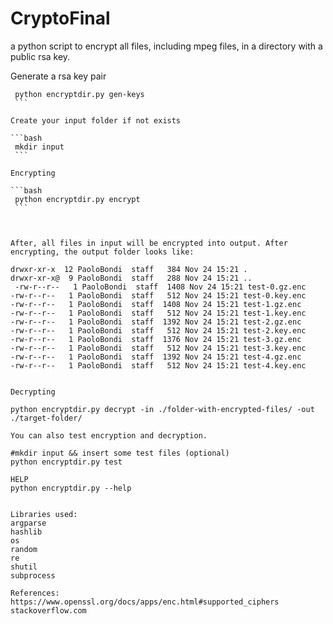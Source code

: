 # CryptoFinal

a python script to encrypt all files, including mpeg files, in a directory with a public rsa key.

Generate a rsa key pair

   ```
    python encryptdir.py gen-keys
    ```

Create your input folder if not exists

   ```bash
    mkdir input
    ```

Encrypting

   ```bash
    python encryptdir.py encrypt
    ```

  

After, all files in input will be encrypted into output. After encrypting, the output folder looks like:
  
  ```
    drwxr-xr-x  12 PaoloBondi  staff   384 Nov 24 15:21 .
    drwxr-xr-x@  9 PaoloBondi  staff   288 Nov 24 15:21 ..
     -rw-r--r--   1 PaoloBondi  staff  1408 Nov 24 15:21 test-0.gz.enc
    -rw-r--r--   1 PaoloBondi  staff   512 Nov 24 15:21 test-0.key.enc
    -rw-r--r--   1 PaoloBondi  staff  1408 Nov 24 15:21 test-1.gz.enc
    -rw-r--r--   1 PaoloBondi  staff   512 Nov 24 15:21 test-1.key.enc
    -rw-r--r--   1 PaoloBondi  staff  1392 Nov 24 15:21 test-2.gz.enc
    -rw-r--r--   1 PaoloBondi  staff   512 Nov 24 15:21 test-2.key.enc
    -rw-r--r--   1 PaoloBondi  staff  1376 Nov 24 15:21 test-3.gz.enc
    -rw-r--r--   1 PaoloBondi  staff   512 Nov 24 15:21 test-3.key.enc
    -rw-r--r--   1 PaoloBondi  staff  1392 Nov 24 15:21 test-4.gz.enc
    -rw-r--r--   1 PaoloBondi  staff   512 Nov 24 15:21 test-4.key.enc
  ```

Decrypting

  python encryptdir.py decrypt -in ./folder-with-encrypted-files/ -out ./target-folder/

You can also test encryption and decryption.

#mkdir input && insert some test files (optional)
python encryptdir.py test

HELP 
python encryptdir.py --help


Libraries used: 
  argparse
  hashlib
  os
  random
  re
  shutil
  subprocess

References: 
  https://www.openssl.org/docs/apps/enc.html#supported_ciphers
  stackoverflow.com
